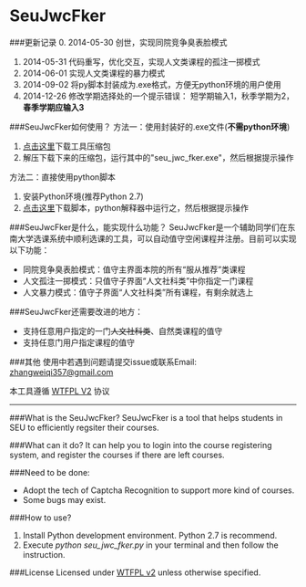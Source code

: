 SeuJwcFker
============
###更新记录
0. 2014-05-30 创世，实现同院竞争臭表脸模式
1. 2014-05-31 代码重写，优化交互，实现人文类课程的孤注一掷模式
2. 2014-06-01 实现人文类课程的暴力模式
3. 2014-09-02 将py脚本封装成为.exe格式，方便无python环境的用户使用
1. 2014-12-26 修改学期选择处的一个提示错误： 短学期输入1，秋季学期为2，**春季学期应输入3**

###SeuJwcFker如何使用？
方法一：使用封装好的.exe文件(**不需python环境**)

1. [点击这里](https://github.com/SnoozeZ/seu-jwc-fker/raw/master/seu_jwc_fker.rar)下载工具压缩包
2. 解压下载下来的压缩包，运行其中的"seu_jwc_fker.exe"，然后根据提示操作

方法二：直接使用python脚本

1. 安装Python环境(推荐Python 2.7)
2. [点击这里](https://raw.githubusercontent.com/SnoozeZ/seu-jwc-fker/master/seu_jwc_fker.py)下载脚本，python解释器中运行之，然后根据提示操作


###SeuJwcFker是什么，能实现什么功能？
SeuJwcFker是一个辅助同学们在东南大学选课系统中顺利选课的工具，可以自动值守空闲课程并注册。目前可以实现以下功能：
* 同院竞争臭表脸模式：值守主界面本院的所有“服从推荐”类课程
* 人文孤注一掷模式：只值守子界面“人文社科类”中你指定一门课程
* 人文暴力模式：值守子界面“人文社科类”所有课程，有剩余就选上

###SeuJwcFker还需要改进的地方：
* 支持任意用户指定的一门~~人文社科类~~、自然类课程的值守
* 支持任意门用户指定课程的值守






###其他
使用中若遇到问题请提交issue或联系Email: zhangweiqi357@gmail.com

本工具遵循 [WTFPL V2](http://www.wtfpl.net/txt/copying/) 协议

***

###What is the SeuJwcFker?
SeuJwcFker is a tool that helps  students in SEU to efficiently regsiter their courses.


###What can it do?
It can help you to login into the course registering system, and register the courses if there are left courses.

###Need to be done:
* Adopt the tech of Captcha Recognition to support more kind of courses.
* Some bugs may exist.

###How to use? 
1. Install Python development environment. Python 2.7 is recommend.
2. Execute *python seu_jwc_fker.py* in your terminal and then follow the instruction.

###License
Licensed under [WTFPL v2](http://www.wtfpl.net/txt/copying/) unless otherwise specified.






